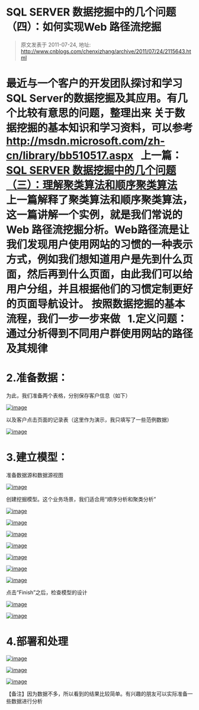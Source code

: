 # SQL SERVER 数据挖掘中的几个问题（四）：如何实现Web 路径流挖掘 
> 原文发表于 2011-07-24, 地址: http://www.cnblogs.com/chenxizhang/archive/2011/07/24/2115643.html 


最近与一个客户的开发团队探讨和学习SQL Server的数据挖掘及其应用。有几个比较有意思的问题，整理出来 关于数据挖掘的基本知识和学习资料，可以参考<http://msdn.microsoft.com/zh-cn/library/bb510517.aspx>   上一篇：[SQL SERVER 数据挖掘中的几个问题（三）：理解聚类算法和顺序聚类算法](http://www.cnblogs.com/chenxizhang/archive/2011/07/24/2115331.html)   上一篇解释了聚类算法和顺序聚类算法，这一篇讲解一个实例，就是我们常说的Web 路径流挖掘分析。Web路径流是让我们发现用户使用网站的习惯的一种表示方式，例如我们想知道用户是先到什么页面，然后再到什么页面，由此我们可以给用户分组，并且根据他们的习惯定制更好的页面导航设计。 按照数据挖掘的基本流程，我们一步一步来做   1.定义问题：通过分析得到不同用户群使用网站的路径及其规律
=============================

 2.准备数据：
=======

 为此，我们准备两个表格，分别保存客户信息（如下）

 [![image](http://images.cnblogs.com/cnblogs_com/chenxizhang/201107/20110724223657745.png "image")](http://images.cnblogs.com/cnblogs_com/chenxizhang/201107/201107242236555469.png)

 以及客户点击页面的记录表（这里作为演示，我只填写了一些范例数据）

 [![image](http://images.cnblogs.com/cnblogs_com/chenxizhang/201107/20110724223704608.png "image")](http://images.cnblogs.com/cnblogs_com/chenxizhang/201107/201107242237011461.png)

 3.建立模型：
=======

 准备数据源和数据源视图

 [![image](http://images.cnblogs.com/cnblogs_com/chenxizhang/201107/201107242237067279.png "image")](http://images.cnblogs.com/cnblogs_com/chenxizhang/201107/201107242237059919.png)

 创建挖掘模型。这个业务场景，我们适合用“顺序分析和聚类分析”

 [![image](http://images.cnblogs.com/cnblogs_com/chenxizhang/201107/201107242237091932.png "image")](http://images.cnblogs.com/cnblogs_com/chenxizhang/201107/201107242237084082.png)

 [![image](http://images.cnblogs.com/cnblogs_com/chenxizhang/201107/201107242237136029.png "image")](http://images.cnblogs.com/cnblogs_com/chenxizhang/201107/201107242237115322.png)

 [![image](http://images.cnblogs.com/cnblogs_com/chenxizhang/201107/201107242237195925.png "image")](http://images.cnblogs.com/cnblogs_com/chenxizhang/201107/201107242237155515.png)

 [![image](http://images.cnblogs.com/cnblogs_com/chenxizhang/201107/201107242237265689.png "image")](http://images.cnblogs.com/cnblogs_com/chenxizhang/201107/201107242237227264.png)

 [![image](http://images.cnblogs.com/cnblogs_com/chenxizhang/201107/201107242237299362.png "image")](http://images.cnblogs.com/cnblogs_com/chenxizhang/201107/201107242237272002.png)

 [![image](http://images.cnblogs.com/cnblogs_com/chenxizhang/201107/201107242237319097.png "image")](http://images.cnblogs.com/cnblogs_com/chenxizhang/201107/201107242237309263.png)

 [![image](http://images.cnblogs.com/cnblogs_com/chenxizhang/201107/201107242237353336.png "image")](http://images.cnblogs.com/cnblogs_com/chenxizhang/201107/201107242237333949.png)

 点击“Finish”之后，检查模型的设计

 [![image](http://images.cnblogs.com/cnblogs_com/chenxizhang/201107/20110724223737663.png "image")](http://images.cnblogs.com/cnblogs_com/chenxizhang/201107/201107242237362157.png)

 [![image](http://images.cnblogs.com/cnblogs_com/chenxizhang/201107/201107242237411695.png "image")](http://images.cnblogs.com/cnblogs_com/chenxizhang/201107/201107242237381054.png)

 4.部署和处理
=======

 [![image](http://images.cnblogs.com/cnblogs_com/chenxizhang/201107/201107242237434495.png "image")](http://images.cnblogs.com/cnblogs_com/chenxizhang/201107/201107242237421563.png)

 [![image](http://images.cnblogs.com/cnblogs_com/chenxizhang/201107/20110724223747511.png "image")](http://images.cnblogs.com/cnblogs_com/chenxizhang/201107/201107242237455726.png)

 [![image](http://images.cnblogs.com/cnblogs_com/chenxizhang/201107/201107242237523472.png "image")](http://images.cnblogs.com/cnblogs_com/chenxizhang/201107/201107242237481426.png)

 【备注】因为数据不多，所以看到的结果比较简单。有兴趣的朋友可以实际准备一些数据进行分析

















